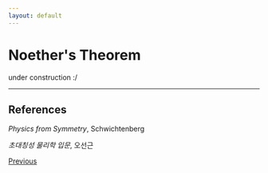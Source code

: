 ```yaml
---
layout: default
---
```


# Noether's Theorem


under construction :/



----
## References

*Physics from Symmetry*, Schwichtenberg

*초대칭성 물리학 입문*, 오선근

<div class="pagination">
  <a href="{{ '/Phys/CM/CM_content.html' | relative_url }}" class="prev-button">Previous</a>
</div>